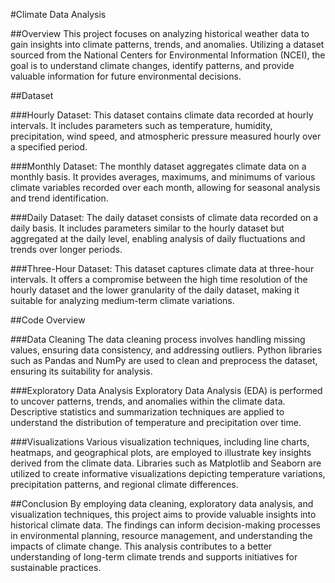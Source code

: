 #Climate Data Analysis

##Overview
This project focuses on analyzing historical weather data to gain insights into climate patterns, trends, and anomalies. Utilizing a dataset sourced from the National Centers for Environmental Information (NCEI), the goal is to understand climate changes, identify patterns, and provide valuable information for future environmental decisions.

##Dataset

###Hourly Dataset: 
This dataset contains climate data recorded at hourly intervals. It includes parameters such as temperature, humidity, precipitation, wind speed, and atmospheric pressure measured hourly over a specified period.

###Monthly Dataset: 
The monthly dataset aggregates climate data on a monthly basis. It provides averages, maximums, and minimums of various climate variables recorded over each month, allowing for seasonal analysis and trend identification.

###Daily Dataset: 
The daily dataset consists of climate data recorded on a daily basis. It includes parameters similar to the hourly dataset but aggregated at the daily level, enabling analysis of daily fluctuations and trends over longer periods.

###Three-Hour Dataset: 
This dataset captures climate data at three-hour intervals. It offers a compromise between the high time resolution of the hourly dataset and the lower granularity of the daily dataset, making it suitable for analyzing medium-term climate variations.

##Code Overview

###Data Cleaning
The data cleaning process involves handling missing values, ensuring data consistency, and addressing outliers. Python libraries such as Pandas and NumPy are used to clean and preprocess the dataset, ensuring its suitability for analysis.

###Exploratory Data Analysis
Exploratory Data Analysis (EDA) is performed to uncover patterns, trends, and anomalies within the climate data. Descriptive statistics and summarization techniques are applied to understand the distribution of temperature and precipitation over time.

###Visualizations
Various visualization techniques, including line charts, heatmaps, and geographical plots, are employed to illustrate key insights derived from the climate data. Libraries such as Matplotlib and Seaborn are utilized to create informative visualizations depicting temperature variations, precipitation patterns, and regional climate differences.

##Conclusion
By employing data cleaning, exploratory data analysis, and visualization techniques, this project aims to provide valuable insights into historical climate data. The findings can inform decision-making processes in environmental planning, resource management, and understanding the impacts of climate change. This analysis contributes to a better understanding of long-term climate trends and supports initiatives for sustainable practices.
